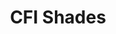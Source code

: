 ---
templateKey: index
title: CFI Shades
welcomeText: Welcome to Custom Fabricating Industries
aboutText: Yes
---